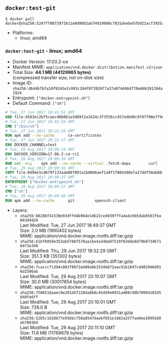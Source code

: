 ## `docker:test-git`

```console
$ docker pull docker@sha256:5247ff0873973b11e0d0682ab74919088c7831deebe5fb921acf3935a4b32424
```

-	Platforms:
	-	linux; amd64

### `docker:test-git` - linux; amd64

-	Docker Version: 17.03.2-ce
-	Manifest MIME: `application/vnd.docker.distribution.manifest.v2+json`
-	Total Size: **44.1 MB (44129965 bytes)**  
	(compressed transfer size, not on-disk size)
-	Image ID: `sha256:d644b7bfa10f9245e2c093c184f073928f7a37a074d46d770e68639139da1924`
-	Entrypoint: `["docker-entrypoint.sh"]`
-	Default Command: `["sh"]`

```dockerfile
# Tue, 27 Jun 2017 18:41:51 GMT
ADD file:4583e12bf5caec40b861a3409f2a1624c3f3556cc457edb99c9707f00e779e45 in / 
# Tue, 27 Jun 2017 18:42:16 GMT
CMD ["/bin/sh"]
# Tue, 27 Jun 2017 20:22:16 GMT
RUN apk add --no-cache 		ca-certificates
# Tue, 27 Jun 2017 20:22:17 GMT
ENV DOCKER_CHANNEL=test
# Tue, 29 Aug 2017 20:09:19 GMT
ENV DOCKER_VERSION=17.06.2-ce-rc1
# Tue, 29 Aug 2017 20:09:26 GMT
RUN set -ex; 	apk add --no-cache --virtual .fetch-deps 		curl 		tar 	; 		apkArch="$(apk --print-arch)"; 	case "$apkArch" in 		x86_64) dockerArch='x86_64' ;; 		s390x) dockerArch='s390x' ;; 		*) echo >&2 "error: unsupported architecture ($apkArch)"; exit 1 ;;	esac; 		if ! curl -fL -o docker.tgz "https://download.docker.com/linux/static/${DOCKER_CHANNEL}/${dockerArch}/docker-${DOCKER_VERSION}.tgz"; then 		echo >&2 "error: failed to download 'docker-${DOCKER_VERSION}' from '${DOCKER_CHANNEL}' for '${dockerArch}'"; 		exit 1; 	fi; 		tar --extract 		--file docker.tgz 		--strip-components 1 		--directory /usr/local/bin/ 	; 	rm docker.tgz; 		apk del .fetch-deps; 		dockerd -v; 	docker -v
# Tue, 29 Aug 2017 20:09:26 GMT
COPY file:0d94e1cd679f133aab807891a1b00b6aef1a9f1f884108e7a17ddf50ab88f1fb in /usr/local/bin/ 
# Tue, 29 Aug 2017 20:09:27 GMT
ENTRYPOINT ["docker-entrypoint.sh"]
# Tue, 29 Aug 2017 20:09:27 GMT
CMD ["sh"]
# Tue, 29 Aug 2017 20:09:46 GMT
RUN apk add --no-cache 		git 		openssh-client
```

-	Layers:
	-	`sha256:88286f41530e93dffd4b964e1db22ce4939fffa4a4c665dab8591fbab03d4926`  
		Last Modified: Tue, 27 Jun 2017 18:49:37 GMT  
		Size: 2.0 MB (1990402 bytes)  
		MIME: application/vnd.docker.image.rootfs.diff.tar.gzip
	-	`sha256:61bf6059e353ab57887578aa1be4a24bdd7519f63dde8d79b973d67164f3e349`  
		Last Modified: Thu, 29 Jun 2017 19:32:29 GMT  
		Size: 351.3 KB (351302 bytes)  
		MIME: application/vnd.docker.image.rootfs.diff.tar.gzip
	-	`sha256:7cacccf1394c802f86f2eb89a6b1534b872aac91b18d7cd482946d916d2506ab`  
		Last Modified: Tue, 29 Aug 2017 20:10:07 GMT  
		Size: 30.0 MB (30017854 bytes)  
		MIME: application/vnd.docker.image.rootfs.diff.tar.gzip
	-	`sha256:7586516aaec8e201d5f228da0b8c45d49e0931ad08c90b70994182d5040fe6ff`  
		Last Modified: Tue, 29 Aug 2017 20:10:01 GMT  
		Size: 728.0 B  
		MIME: application/vnd.docker.image.rootfs.diff.tar.gzip
	-	`sha256:52b5c1628b77e956bc758a8547daebf651e1882a257fae0ee2099168eb7093b9`  
		Last Modified: Tue, 29 Aug 2017 20:11:10 GMT  
		Size: 11.8 MB (11769679 bytes)  
		MIME: application/vnd.docker.image.rootfs.diff.tar.gzip
